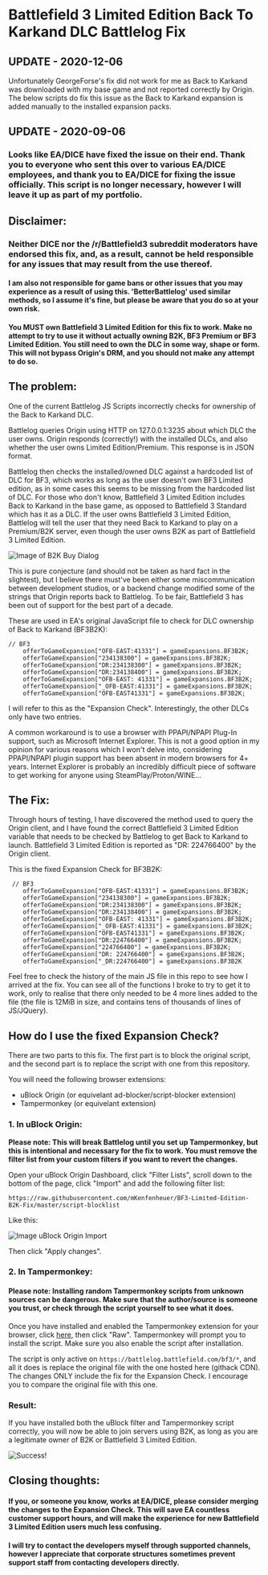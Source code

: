 # Battlefield 3 Limited Edition Back To Karkand DLC Battlelog Fix

## UPDATE - 2020-12-06

Unfortunately GeorgeForse's fix did not work for me as Back to Karkand was downloaded with my base game and not reported correctly by Origin.
The below scripts do fix this issue as the Back to Karkand expansion is added manually to the installed expansion packs.

## UPDATE - 2020-09-06

### Looks like EA/DICE have fixed the issue on their end. Thank you to everyone who sent this over to various EA/DICE employees, and thank you to EA/DICE for fixing the issue officially. This script is no longer necessary, however I will leave it up as part of my portfolio.

## Disclaimer:

### Neither DICE nor the /r/Battlefield3 subreddit moderators have endorsed this fix, and, as a result, cannot be held responsible for any issues that may result from the use thereof.

#### I am also not responsible for game bans or other issues that you may experience as a result of using this. 'BetterBattlelog' used similar methods, so I assume it's fine, but please be aware that you do so at your own risk.

#### You MUST own Battlefield 3 Limited Edition for this fix to work. Make no attempt to try to use it without actually owning B2K, BF3 Premium or BF3 Limited Edition. You still need to own the DLC in some way, shape or form. This will not bypass Origin's DRM, and you should not make any attempt to do so.

## The problem:
One of the current Battlelog JS Scripts incorrectly checks for ownership of the Back to Karkand DLC. 

Battlelog queries Origin using HTTP on 127.0.0.1:3235 about which DLC the user owns. Origin responds (correctly!) with the installed DLCs, and also whether the user owns Limited Edition/Premium. This response is in JSON format.

Battlelog then checks the installed/owned DLC against a hardcoded list of DLC for BF3, which works as long as the user doesn't own BF3 Limited edition, as in some cases this seems to be missing from the hardcoded list of DLC. For those who don't know, Battlefield 3 Limited Edition includes Back to Karkand in the base game, as opposed to Battlefield 3 Standard which has it as a DLC. If the user owns Battlefield 3 Limited Edition, Battlelog will tell the user that they need Back to Karkand to play on a Premium/B2K server, even though the user owns B2K as part of Battlefield 3 Limited Edition.

![Image of B2K Buy Dialog](https://cdn.discordapp.com/attachments/164374781188243456/724303739908784128/unknown.png)

This is pure conjecture (and should not be taken as hard fact in the slightest), but I believe there must've been either some miscommunication between development studios, or a backend change modified some of the strings that Origin reports back to Battlelog. To be fair, Battlefield 3 has been out of support for the best part of a decade.

These are used in EA's original JavaScript file to check for DLC ownership of Back to Karkand (BF3B2K):

```
// BF3
    offerToGameExpansion["OFB-EAST:41331"] = gameExpansions.BF3B2K;
    offerToGameExpansion["234138300"] = gameExpansions.BF3B2K;
    offerToGameExpansion["DR:234138300"] = gameExpansions.BF3B2K;
    offerToGameExpansion["DR:234138400"] = gameExpansions.BF3B2K;
    offerToGameExpansion["OFB-EAST: 41331"] = gameExpansions.BF3B2K;
    offerToGameExpansion["_OFB-EAST:41331"] = gameExpansions.BF3B2K;
    offerToGameExpansion["OFB-EAST41331"] = gameExpansions.BF3B2K;
```

I will refer to this as the "Expansion Check". Interestingly, the other DLCs only have two entries.

A common workaround is to use a browser with PPAPI/NPAPI Plug-In support, such as Microsoft Internet Explorer. This is not a good option in my opinion for various reasons which I won't delve into, considering PPAPI/NPAPI plugin support has been absent in modern browsers for 4+ years. Internet Explorer is probably an incredibly difficult piece of software to get working for anyone using SteamPlay/Proton/WINE...

## The Fix:

Through hours of testing, I have discovered the method used to query the Origin client, and I have found the correct Battlefield 3 Limited Edition variable that needs to be checked by Battlelog to get Back to Karkand to launch. Battlefield 3 Limited Edition is reported as "DR: 224766400" by the Origin client.

This is the fixed Expansion Check for BF3B2K:

```
 // BF3
    offerToGameExpansion["OFB-EAST:41331"] = gameExpansions.BF3B2K;
    offerToGameExpansion["234138300"] = gameExpansions.BF3B2K;
    offerToGameExpansion["DR:234138300"] = gameExpansions.BF3B2K;
    offerToGameExpansion["DR:234138400"] = gameExpansions.BF3B2K;
    offerToGameExpansion["OFB-EAST: 41331"] = gameExpansions.BF3B2K;
    offerToGameExpansion["_OFB-EAST:41331"] = gameExpansions.BF3B2K;
    offerToGameExpansion["OFB-EAST41331"] = gameExpansions.BF3B2K;
    offerToGameExpansion["DR:224766400"] = gameExpansions.BF3B2K;
    offerToGameExpansion["224766400"] = gameExpansions.BF3B2K;
    offerToGameExpansion["DR: 224766400"] = gameExpansions.BF3B2K;
    offerToGameExpansion["_DR:224766400"] = gameExpansions.BF3B2K
```

Feel free to check the history of the main JS file in this repo to see how I arrived at the fix. You can see all of the functions I broke to try to get it to work, only to realise that there only needed to be 4 more lines added to the file (the file is 12MiB in size, and contains tens of thousands of lines of JS/JQuery).

## How do I use the fixed Expansion Check?

There are two parts to this fix. The first part is to block the original script, and the second part is to replace the script with one from this repository.

You will need the following browser extensions:
- uBlock Origin (or equivelant ad-blocker/script-blocker extension)
- Tampermonkey (or equivelant extension)

### 1. In uBlock Origin:

**Please note: This will break Battlelog until you set up Tampermonkey, but this is intentional and necessary for the fix to work. You must remove the filter list from your custom filters if you want to revert the changes.**

Open your uBlock Origin Dashboard, click "Filter Lists", scroll down to the bottom of the page, click "Import" and add the following filter list:

```https://raw.githubusercontent.com/mKenfenheuer/BF3-Limited-Edition-B2K-Fix/master/script-blocklist```

Like this:

![Image uBlock Origin Import](https://cdn.discordapp.com/attachments/164374781188243456/724307623851327488/unknown.png)

Then click "Apply changes".

### 2. In Tampermonkey:

#### Please note: Installing random Tampermonkey scripts from unknown sources can be dangerous. Make sure that the author/source is someone you trust, or check through the script yourself to see what it does.

Once you have installed and enabled the Tampermonkey extension for your browser, click [here](https://github.com/mKenfenheuer/BF3-Limited-Edition-B2K-Fix/raw/master/FixBF3BL.user.js), then click "Raw". Tampermonkey will prompt you to install the script. Make sure you also enable the script after installation.

The script is only active on ```https://battlelog.battlefield.com/bf3/*```, and all it does is replace the original file with the one hosted here (githack CDN). The changes ONLY include the fix for the Expansion Check. I encourage you to compare the original file with this one.

### Result:

If you have installed both the uBlock filter and Tampermonkey script correctly, you will now be able to join servers using B2K, as long as you are a legitimate owner of B2K or Battlefield 3 Limited Edition.

![Success!](https://cdn.discordapp.com/attachments/164374781188243456/724336840114438174/unknown.png)

## Closing thoughts:
#### If you, or someone you know, works at EA/DICE, please consider merging the changes to the Expansion Check. This will save EA countless customer support hours, and will make the experience for new Battlefield 3 Limited Edition users much less confusing.
#### I will try to contact the developers myself through supported channels, however I appreciate that corporate structures sometimes prevent support staff from contacting developers directly.
